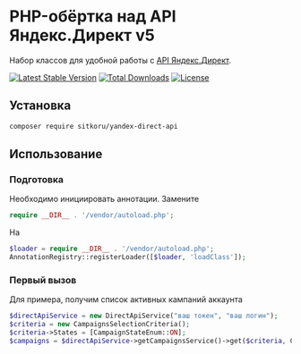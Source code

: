 # PHP-обёртка над API Яндекс.Директ v5

Набор классов для удобной работы с [API Яндекс.Директ](https://tech.yandex.ru/direct/doc/dg/concepts/about-docpage/). 

[![Latest Stable Version](https://poser.pugx.org/sitkoru/yandex-direct-api/v/stable)](https://packagist.org/packages/sitkoru/yandex-direct-api) [![Total Downloads](https://poser.pugx.org/sitkoru/yandex-direct-api/downloads)](https://packagist.org/packages/sitkoru/yandex-direct-api) [![License](https://poser.pugx.org/sitkoru/yandex-direct-api/license)](https://packagist.org/packages/sitkoru/yandex-direct-api)

## Установка

```bash
composer require sitkoru/yandex-direct-api
```

## Использование

### Подготовка

Необходимо инициировать аннотации. Замените

```php
require __DIR__ . '/vendor/autoload.php';
```

На

```php
$loader = require __DIR__ . '/vendor/autoload.php';
AnnotationRegistry::registerLoader([$loader, 'loadClass']);
```

### Первый вызов

Для примера, получим список активных кампаний аккаунта 

```php
$directApiService = new DirectApiService("ваш токен", "ваш логин");
$criteria = new CampaignsSelectionCriteria();
$criteria->States = [CampaignStateEnum::ON];
$campaigns = $directApiService->getCampaignsService()->get($criteria, CampaignFieldEnum::getValues());
```

